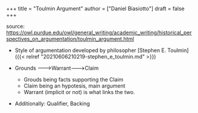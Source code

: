 +++
title = "Toulmin Argument"
author = ["Daniel Biasiotto"]
draft = false
+++

source:  <https://owl.purdue.edu/owl/general_writing/academic_writing/historical_perspectives_on_argumentation/toulmin_argument.html>

-   Style of argumentation developed by philosopher [Stephen E. Toulmin]({{< relref "20210606210219-stephen_e_toulmin.md" >}})
-   Grounds ---&gt;Warrant---&gt;Claim
    -   Grouds being facts supporting the Claim
    -   Claim being an hypotesis, main argument
    -   Warrant (implicit or not) is what links the two.

-   Additionally: Qualifier, Backing